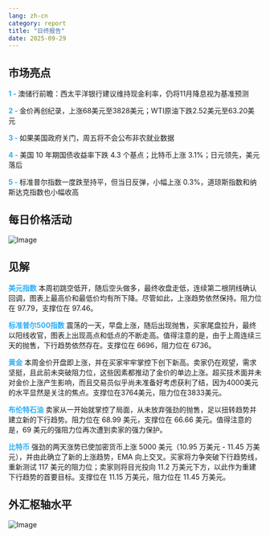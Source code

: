 ```yaml
---
lang: zh-cn
category: report
title: "日终报告"
date: 2025-09-29
---
```



<h2>市场亮点</h2>
<strong style="color: #2caef7;">1 - </strong> 澳储行前瞻：西太平洋银行建议维持现金利率，仍将11月降息视为基准预测

<strong style="color: #2caef7;">2 - </strong> 金价再创纪录，上涨68美元至3828美元；WTI原油下跌2.52美元至63.20美元

<strong style="color: #2caef7;">3 - </strong> 如果美国政府关门，周五将不会公布非农就业数据

<strong style="color: #2caef7;">4 - </strong> 美国 10 年期国债收益率下跌 4.3 个基点；比特币上涨 3.1%；日元领先，美元落后


<strong style="color: #2caef7;">5 - </strong> 标准普尔指数一度跌至持平，但当日反弹，小幅上涨 0.3%，道琼斯指数和纳斯达克指数也小幅收高



<h2>每日价格活动</h2>
<img src="https://markleighedu.github.io/img/Sep-2025/29-Sep-2025/price.jpg" alt="Image"/>

<h2>见解</h2>
<strong style="color: #2caef7;">美元指数</strong> 本周初跳空低开，随后空头做多，最终收盘走低，连续第二根阴线确认回调，图表上最高价和最低价均有所下降。尽管如此，上涨趋势依然保持。阻力位在 97.79，支撑位在 97.46。

<strong style="color: #2caef7;">标准普尔500指数</strong> 震荡的一天，早盘上涨，随后出现抛售，买家尾盘拉升，最终以阳线收官，图表上出现高点和低点的不断走高。值得注意的是，由于上周连续三天的抛售，下行趋势依然存在。支撑位在 6696，阻力位在 6736。

<strong style="color: #2caef7;">黄金</strong> 本周金价开盘即上涨，并在买家牢牢掌控下创下新高。卖家仍在观望，需求坚挺，且此前未突破阻力位，这些因素都推动了金价的单边上涨。超买技术面并未对金价上涨产生影响，而且交易员似乎尚未准备好考虑获利了结，因为4000美元的水平显然是关注的焦点。支撑位在3764美元，阻力位在3833美元。

<strong style="color: #2caef7;">布伦特石油</strong> 卖家从一开始就掌控了局面，从未放弃强劲的抛售，足以扭转趋势并建立新的下行趋势。阻力位在 68.99 美元，支撑位在 66.66 美元。值得注意的是，69 美元的强阻力位再次遭到卖家的强力保护。

<strong style="color: #2caef7;">比特币</strong> 强劲的两天涨势已使加密货币上涨 5000 美元（10.95 万美元 - 11.45 万美元），并由此确立了新的上涨趋势，EMA 向上交叉。买家将力争突破下行趋势线，重新测试 117 美元的阻力位；卖家则将目光投向 11.2 万美元下方，以此作为重建下行趋势的首要目标。支撑位在 11.15 万美元，阻力位在 11.45 万美元。



<h2>外汇枢轴水平</h2>
<img src="https://markleighedu.github.io/img/Sep-2025/29-Sep-2025/pivot.jpg" alt="Image"/>